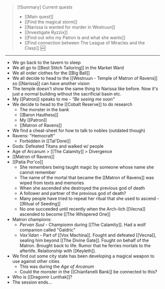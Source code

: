 > [!Summary] Current quests
> - [[Main quest]]
> - [[Find the magical storm]]
> - [[Narissa is wanted for murder in Westruun]]
> - [[Investigate Ryzzix]]
> - [[Find out who my Patron is and what she wants]]
> - [[Find connection between The League of Miracles and the Clasp]] 🆕

---
- We go back to the tavern to sleep
- We all go to [[Best Stitch Tailoring]] in the Market Ward
- We all order clothes for the [[Big Ball]]
- We all decide to head to the [[Westruun - Temple of Matron of Ravens]] so [[Narissa]] can have another vision
- The temple doesn't show the same thing to Narissa like before. Now it's just a normal building without the sacrificial basin etc.
- My [[Patron]] speaks to me - *"Be seeing me soon"*
- We decide to head to the [[Cobalt Reserve]] to do research
	- The monster in the bank
	- [[Baron Hauthess]]
	- My [[Patron]]
	- [[Matron of Ravens]]
- We find a cheat-sheet for how to talk to nobles (outdated though)
- Ravens: "Hemocraft" 
	- Forbidden in [[Tal'Dorei]]
- Gods: Defeated Titans and walked w/ people
- Age of Arcanum > [[The Calamity]] > Divergence
- [[Matron of Ravens]]
- [[Patia Por'co]]
	- She remembers being taught magic by someone whose name she cannot remember
	- The name of the mortal that became the [[Matron of Ravens]] was wiped from texts and memories
	- When she ascended she destroyed the previous god of death
	- A follower and partner of the previous god of death?
	- Many people have tried to repeat her ritual that she used to ascend - [[Ritual of Seeding]]
	- No one succeeded until recently when the Arch-lich [[Vecna]] ascended to become [[The Whispered One]]
- Matron champions:
	- *Pervan Suul* - Champiomn during [[The Calamity]]. Had a wolf companion called "Galdric"
	- *Vax'ildan* - Part of [[Vox Machina]]. Fought and defeated [[Vecna]], sealing him beyond [[The Divine Gate]]. Fought on behalf of the Matron. Brought back to life. Rumor that he ferries mortals to the afterlife. Relationship with [[Keyleth]].
- We find out some city state has been developing a magical weapon to use against other cities
	- This was during the *Age of Arcanum*
	- Could the monster in the [[Chianfanelli Bank]] be connected to this?
- Who is [[Dragomir Lunthak]]?
- The session ends...